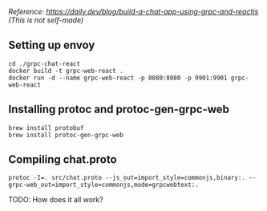 _Reference: https://daily.dev/blog/build-a-chat-app-using-grpc-and-reactjs (This is not self-made)_

## Setting up envoy
```
cd ./grpc-chat-react
docker build -t grpc-web-react .
docker run -d --name grpc-web-react -p 8080:8080 -p 9901:9901 grpc-web-react
```
## Installing protoc and protoc-gen-grpc-web
```
brew install protobuf
brew install protoc-gen-grpc-web
```

## Compiling chat.proto
```
protoc -I=. src/chat.proto --js_out=import_style=commonjs,binary:. --grpc-web_out=import_style=commonjs,mode=grpcwebtext:.
```

TODO: How does it all work?

